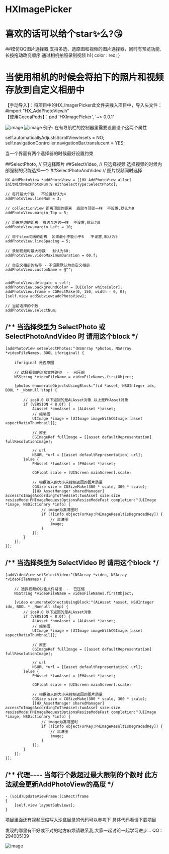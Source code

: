 # HXImagePicker

# 喜欢的话可以给个star✨么?😘

##模仿QQ图片选择器,支持多选、选原图和视频的图片选择器，同时有预览功能,长按拖动改变顺序.通过相机拍照录制视频
h1{
color : red;
}
<h1>当使用相机的时候会将拍下的照片和视频存放到自定义相册中</h1>

【手动导入】：将项目中的HX_ImagerPicker此文件夹拽入项目中，导入头文件：#import "HX_AddPhotoView.h"</br>
【使用CocoaPods】：pod 'HXImagePicker', '~> 0.0.1'

![image](https://github.com/LoveZYForever/HXImagePicker/raw/master/screenshots/xuanzeqi.gif)
![image](https://github.com/LoveZYForever/HXImagePicker/raw/master/screenshots/shipin.gif)
例子: 
在有导航栏的控制器里需要设置设个这两个属性

self.automaticallyAdjustsScrollViewInsets = NO; 
self.navigationController.navigationBar.translucent = YES;

当一个界面有两个选择器的时候最好设置约束

##SelectPhoto,        // 只选择图片
##SelectVideo,        // 只选择视频        选择视频的时候内部强制的只能选择一个
##SelectPhotoAndVideo // 图片视频同时选择

```objc
HX_AddPhotoView *addPhotoView = [[HX_AddPhotoView alloc] initWithMaxPhotoNum:9 WithSelectType:SelectPhoto];

// 每行最大个数   不设置默认为4
addPhotoView.lineNum = 3;

// collectionView 距离顶部的距离  底部与顶部一样  不设置,默认为0
addPhotoView.margin_Top = 5;

// 距离左边的距离  右边与左边一样  不设置,默认为0
addPhotoView.margin_Left = 10;

// 每个item间隔的距离  如果最小不能小于5   不设置,默认为5
addPhotoView.lineSpacing = 5;

// 录制视频时最大秒数   默认为60;
addPhotoView.videoMaximumDuration = 60.f;

// 自定义相册的名称 - 不设置默认为自定义相册
addPhotoView.customName = @"";


addPhotoView.delegate = self;
addPhotoView.backgroundColor = [UIColor whiteColor];
addPhotoView.frame = CGRectMake(0, 150, width - 0, 0);
[self.view addSubview:addPhotoView];

// 当前选择的个数
addPhotoView.selectNum;
```

## /**  当选择类型为 SelectPhoto 或 SelectPhotoAndVideo 时 请用这个block  */

```objc
[addPhotoView setSelectPhotos:^(NSArray *photos, NSArray *videoFileNames, BOOL iforiginal) {

    iforiginal 是否原图

    // 选择视频的沙盒文件路径  -  已压缩
    NSString *videoFileName = videoFileNames.firstObject;

    [photos enumerateObjectsUsingBlock:^(id *asset, NSUInteger idx, BOOL * _Nonnull stop) {

        // ios8.0 以下返回的是ALAsset对象 以上是PHAsset对象
        if (VERSION < 8.0f) {
            ALAsset *oneAsset = (ALAsset *)asset;
            // 缩略图
            UIImage *image = [UIImage imageWithCGImage:[asset aspectRatioThumbnail]];

            // 原图
            CGImageRef fullImage = [[asset defaultRepresentation] fullResolutionImage];

            // url
            NSURL *url = [[asset defaultRepresentation] url];
        }else {
            PHAsset *twoAsset = (PHAsset *)asset;

            CGFloat scale = [UIScreen mainScreen].scale;

            // 根据输入的大小来控制返回的图片质量
            CGSize size = CGSizeMake(300 * scale, 300 * scale);
            [[HX_AssetManager sharedManager] accessToImageAccordingToTheAsset:twoAsset size:size resizeMode:PHImageRequestOptionsResizeModeFast completion:^(UIImage *image, NSDictionary *info) {
                // image为高清图时
                if (![info objectForKey:PHImageResultIsDegradedKey]) {
                    // 高清图
                    image;
                }
            }];
        }
    }];
}];
```
## /**  当选择类型为 SelectVideo 时 请用这个block  */

```objc
[addVideoView setSelectVideo:^(NSArray *video, NSArray *videoFileNames) {

    // 选择视频的沙盒文件路径  -  已压缩
    NSString *videoFileName = videoFileNames.firstObject;
    
    [video enumerateObjectsUsingBlock:^(ALAsset *asset, NSUInteger idx, BOOL * _Nonnull stop) {
        // ios8.0 以下返回的是ALAsset对象
        if (VERSION < 8.0f) {
            ALAsset *oneAsset = (ALAsset *)asset;
            // 缩略图
            UIImage *image = [UIImage imageWithCGImage:[asset aspectRatioThumbnail]];

            // 原图
            CGImageRef fullImage = [[asset defaultRepresentation] fullResolutionImage];

            // url
            NSURL *url = [[asset defaultRepresentation] url];
        }else {
            PHAsset *twoAsset = (PHAsset *)asset;

            CGFloat scale = [UIScreen mainScreen].scale;

            // 根据输入的大小来控制返回的图片质量
            CGSize size = CGSizeMake(300 * scale, 300 * scale);
            [[HX_AssetManager sharedManager] accessToImageAccordingToTheAsset:twoAsset size:size resizeMode:PHImageRequestOptionsResizeModeFast completion:^(UIImage *image, NSDictionary *info) {
                // image为高清图时
                if (![info objectForKey:PHImageResultIsDegradedKey]) {
                    // 高清图
                    image;
                }
            }];
        }
    }];
}];
```

## /**  代理---- 当每行个数超过最大限制的个数时 此方法就会更新AddPhotoView的高度  */

```objc
- (void)updateViewFrame:(CGRect)frame
{
    [self.view layoutSubviews];
}
```

项目里面还有视频压缩写入沙盒目录的代码可以参考下
具体代码看请下载项目

发现的哪里有不好或不对的地方麻烦请联系我,大家一起讨论一起学习进步... 
QQ : 294005139

![image](https://github.com/LoveZYForever/HXImagePicker/raw/master/screenshots/xuanzeqi.gif)
